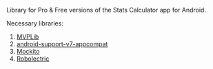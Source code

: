 Library for Pro & Free versions of the Stats Calculator app for Android.

Necessary libraries:

1. [MVPLib]("https://github.com/nkcrpn/MVPLib")
2. [android-support-v7-appcompat]("http://developer.android.com/tools/support-library/setup.html")
3. [Mockito]("http://code.google.com/p/mockito/downloads/detail?name=mockito-all-1.9.5.jar")
4. [Robolectric]("https://github.com/robolectric/robolectric")

